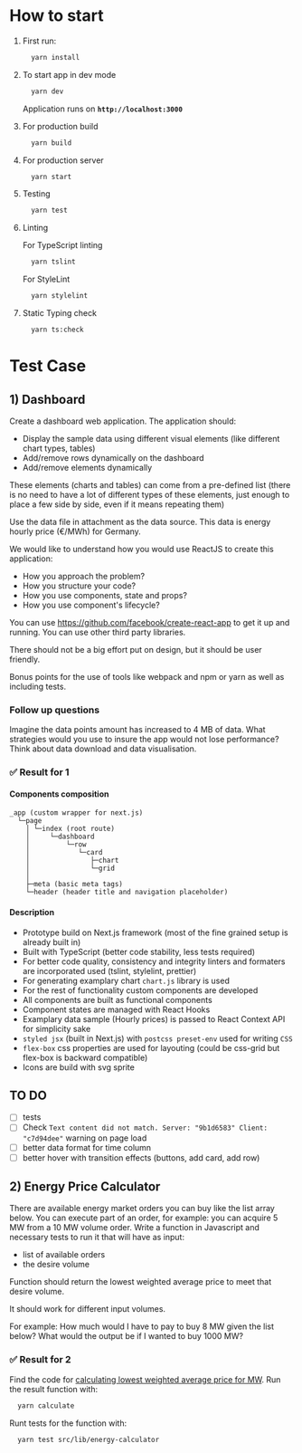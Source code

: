 # How to start

1) First run:

    ```bash
      yarn install
    ```

2) To start app in dev mode

    ```bash
      yarn dev
    ```

    Application runs on **`http://localhost:3000`**

3) For production build

    ```bash
      yarn build
    ```

4) For production server

    ```bash
      yarn start
    ```

5) Testing

    ```bash
      yarn test
    ```

6) Linting

    For TypeScript linting

    ```bash
      yarn tslint
    ```

    For StyleLint

    ```bash
      yarn stylelint
    ```

7) Static Typing check

    ```bash
      yarn ts:check
    ```

# Test Case

## 1) Dashboard

Create a dashboard web application.
The application should:

* Display the sample data using different visual elements (like different chart types, tables)
* Add/remove rows dynamically on the dashboard
* Add/remove elements dynamically

These elements (charts and tables) can come from a pre-defined list (there is no need to have a lot of different types of these elements, just enough to place a few side by side, even if it means repeating them)

Use the data file in attachment as the data source. This data is energy hourly price (€/MWh) for Germany.

We would like to understand how you would use ReactJS to create this application:
* How you approach the problem?
* How you structure your code?
* How you use components, state and props?
* How you use component's lifecycle?

You can use  https://github.com/facebook/create-react-app to get it up and running. You can use other third party libraries.

There should not be a big effort put on design, but it should be user friendly.

Bonus points for the use of tools like webpack and npm or yarn as well as including tests.

### Follow up questions

Imagine the data points amount has increased to 4 MB of data. What strategies would you use to insure the app would not lose performance? Think about data download and data visualisation.

### ✅ Result for 1

#### Components composition

```text
_app (custom wrapper for next.js)
  └─page
    │ └─index (root route)
    │     └─dashboard
    │         └─row
    │            └─card
    │               ├─chart
    │               └─grid
    │
    ├─meta (basic meta tags)
    └─header (header title and navigation placeholder)
```

#### Description

  * Prototype build on Next.js framework (most of the fine grained setup is already built in)
  * Built with TypeScript (better code stability, less tests required)
  * For better code quality, consistency and integrity linters and formaters are incorporated used (tslint, stylelint, prettier)
  * For generating examplary chart `chart.js` library is used
  * For the rest of functionality custom components are developed
  * All components are built as functional components
  * Component states are managed with React Hooks
  * Examplary data sample (Hourly prices) is passed to React Context API for simplicity sake
  * `styled jsx` (built in Next.js) with `postcss preset-env` used for writing `CSS`
  * `flex-box` css properties are used for layouting (could be css-grid but flex-box is backward compatible)
  * Icons are build with svg sprite

## TO DO

- [ ] tests
- [ ] Check `Text content did not match. Server: "9b1d6583" Client: "c7d94dee"` warning on page load
- [ ] better data format for time column
- [ ] better hover with transition effects (buttons, add card, add row)

## 2) Energy Price Calculator

There are available energy market orders you can buy like the list array below. You can execute part of an order, for example: you can acquire 5 MW from a 10 MW volume order.
Write a function in Javascript and necessary tests to run it that will have as input:

* list of available orders
* the desire volume

Function should return the lowest weighted average price to meet that desire volume.

It should work for different input volumes.

For example: How much would I have to pay to buy 8 MW given the list below? What would the output be if I wanted to buy 1000 MW?

### ✅ Result for 2

Find the code for  [calculating lowest weighted average price for MW](https://github.com/mifrej/wattsight/tree/master/src/lib/energy-calculator). Run the result function with:

  ```bash
    yarn calculate
  ```

Runt tests for the function with:

  ```bash
    yarn test src/lib/energy-calculator
  ```
